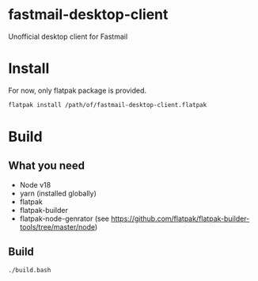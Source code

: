 # fastmail-desktop-client
Unofficial desktop client for Fastmail

# Install

For now, only flatpak package is provided.

```bash
flatpak install /path/of/fastmail-desktop-client.flatpak
```

# Build
## What you need
- Node v18
- yarn (installed globally)
- flatpak
- flatpak-builder
- flatpak-node-genrator (see https://github.com/flatpak/flatpak-builder-tools/tree/master/node)

## Build
```bash
./build.bash
```
